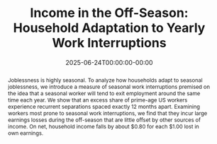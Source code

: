 ---
title: "Income in the Off-Season: Household Adaptation to Yearly Work Interruptions"
authors:
 - admin
 - Brendan M. Price
date: 2025-06-24T00:00:00-00:00
draft: false
publication_types: ["2"]
publication: "Forthcoming, *Industrial & Labor Relations Review*"
featured: false
abstract: "Joblessness is highly seasonal. To analyze how households adapt to seasonal joblessness, we introduce a measure of seasonal work interruptions premised on the idea that a seasonal worker will tend to exit employment around the same time each year. We show that an excess share of prime-age US workers experience recurrent separations spaced exactly 12 months apart. Examining workers most prone to seasonal work interruptions, we find that they incur large earnings losses during the off-season that are little offset by other sources of income. On net, household income falls by about $0.80 for each $1.00 lost in own earnings."
image:
  focal_point: "Top"
  preview_only: false
links:
 - name: "FEDS Working Paper"
   url: "https://www.federalreserve.gov/econres/feds/files/2020084pap.pdf"
---